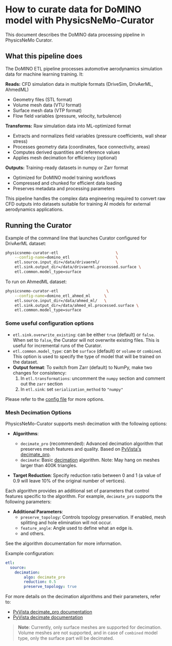 # How to curate data for DoMINO model with PhysicsNeMo-Curator

This document describes the DoMINO data processing pipeline in PhysicsNeMo Curator.

## What this pipeline does

The DoMINO ETL pipeline processes automotive aerodynamics simulation data for machine learning training. It:

**Reads:** CFD simulation data in multiple formats (DriveSim, DrivAerML, AhmedML)

- Geometry files (STL format)
- Volume mesh data (VTU format)
- Surface mesh data (VTP format)
- Flow field variables (pressure, velocity, turbulence)

**Transforms:** Raw simulation data into ML-optimized format

- Extracts and normalizes field variables (pressure coefficients, wall shear stress)
- Processes geometry data (coordinates, face connectivity, areas)
- Computes derived quantities and reference values
- Applies mesh decimation for efficiency (optional)

**Outputs:** Training-ready datasets in numpy or Zarr format

- Optimized for DoMINO model training workflows
- Compressed and chunked for efficient data loading
- Preserves metadata and processing parameters

This pipeline handles the complex data engineering required to convert raw CFD outputs into
datasets suitable for training AI models for external aerodynamics applications.

## Running the Curator

Example of the command line that launches Curator configured for DrivAerML dataset:

```bash
physicsnemo-curator-etl                         \
    --config-name=domino_etl                    \
    etl.source.input_dir=/data/drivaerml/       \
    etl.sink.output_dir=/data/drivaerml.processed.surface \
    etl.common.model_type=surface
```

To run on AhmedML dataset:

```bash
physicsnemo-curator-etl                     \
    --config-name=domino_etl_ahmed_ml      \
    etl.source.input_dir=/data/ahmed_ml/   \
    etl.sink.output_dir=/data/ahmed_ml.processed.surface \
    etl.common.model_type=surface
```

### Some useful configuration options

- `etl.sink.overwrite_existing`: can be either `true` (default) or `false`.
    When set to `false`, the Curator will not overwrite existing files.
    This is useful for incremental runs of the Curator.
- `etl.common.model_type`: can be `surface` (default) or `volume` or `combined`.
    This option is used to specify the type of model that will be trained on the
    dataset.
- **Output format**: To switch from Zarr (default) to NumPy, make two changes for consistency:
  1. In `etl.transformations`: uncomment the `numpy` section and comment out the `zarr` section
  2. In `etl.sink`: set `serialization_method` to `"numpy"`

Please refer to the [config file](../../../examples/config/domino_etl.yaml) for more
options.

### Mesh Decimation Options

PhysicsNeMo-Curator supports mesh decimation with the following options:

- **Algorithms**:
  - `decimate_pro` (recommended): Advanced decimation algorithm that preserves mesh features and quality.
  Based on [PyVista's decimate_pro](https://docs.pyvista.org/api/core/_autosummary/pyvista.polydatafilters.decimate_pro).
  - `decimate`: Basic [decimation](https://docs.pyvista.org/api/core/_autosummary/pyvista.polydatafilters.decimate)
  algorithm. Note: May hang on meshes larger than 400K triangles.

- **Target Reduction**: Specify reduction ratio between 0 and 1 (a value of 0.9 will leave 10% of the original number of vertices).

Each algorithm provides an additional set of parameters that control features specific to the algorithm.
For example, `decimate_pro` supports the following parameters:

- **Additional Parameters**:
  - `preserve_topology`: Controls topology preservation. If enabled, mesh splitting and hole elimination will not occur.
  - `feature_angle`: Angle used to define what an edge is.
  - and others.

See the algorithm documentation for more information.

Example configuration:

```yaml
etl:
  source:
    decimation:
        algo: decimate_pro
        reduction: 0.5
        preserve_topology: true
```

For more details on the decimation algorithms and their parameters, refer to:

- [PyVista decimate_pro documentation](https://docs.pyvista.org/api/core/_autosummary/pyvista.polydatafilters.decimate_pro)
- [PyVista decimate documentation](https://docs.pyvista.org/api/core/_autosummary/pyvista.polydatafilters.decimate)

> **Note**: Currently, only surface meshes are supported for decimation.
Volume meshes are not supported, and in case of `combined` model type,
only the surface part will be decimated.
